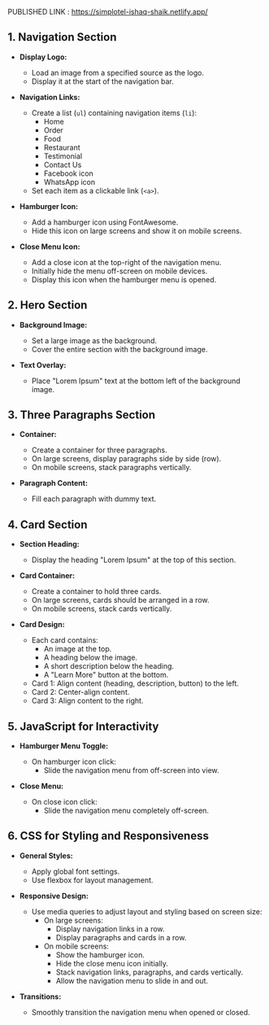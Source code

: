 PUBLISHED LINK : https://simplotel-ishaq-shaik.netlify.app/

## 1. Navigation Section
- **Display Logo:**
  - Load an image from a specified source as the logo.
  - Display it at the start of the navigation bar.

- **Navigation Links:**
  - Create a list (`ul`) containing navigation items (`li`):
    - Home
    - Order
    - Food
    - Restaurant
    - Testimonial
    - Contact Us
    - Facebook icon
    - WhatsApp icon
  - Set each item as a clickable link (`<a>`).

- **Hamburger Icon:**
  - Add a hamburger icon using FontAwesome.
  - Hide this icon on large screens and show it on mobile screens.

- **Close Menu Icon:**
  - Add a close icon at the top-right of the navigation menu.
  - Initially hide the menu off-screen on mobile devices.
  - Display this icon when the hamburger menu is opened.

## 2. Hero Section
- **Background Image:**
  - Set a large image as the background.
  - Cover the entire section with the background image.

- **Text Overlay:**
  - Place "Lorem Ipsum" text at the bottom left of the background image.

## 3. Three Paragraphs Section
- **Container:**
  - Create a container for three paragraphs.
  - On large screens, display paragraphs side by side (row).
  - On mobile screens, stack paragraphs vertically.

- **Paragraph Content:**
  - Fill each paragraph with dummy text.

## 4. Card Section
- **Section Heading:**
  - Display the heading "Lorem Ipsum" at the top of this section.

- **Card Container:**
  - Create a container to hold three cards.
  - On large screens, cards should be arranged in a row.
  - On mobile screens, stack cards vertically.

- **Card Design:**
  - Each card contains:
    - An image at the top.
    - A heading below the image.
    - A short description below the heading.
    - A "Learn More" button at the bottom.
  - Card 1: Align content (heading, description, button) to the left.
  - Card 2: Center-align content.
  - Card 3: Align content to the right.

## 5. JavaScript for Interactivity
- **Hamburger Menu Toggle:**
  - On hamburger icon click:
    - Slide the navigation menu from off-screen into view.
  
- **Close Menu:**
  - On close icon click:
    - Slide the navigation menu completely off-screen.

## 6. CSS for Styling and Responsiveness
- **General Styles:**
  - Apply global font settings.
  - Use flexbox for layout management.

- **Responsive Design:**
  - Use media queries to adjust layout and styling based on screen size:
    - On large screens:
      - Display navigation links in a row.
      - Display paragraphs and cards in a row.
    - On mobile screens:
      - Show the hamburger icon.
      - Hide the close menu icon initially.
      - Stack navigation links, paragraphs, and cards vertically.
      - Allow the navigation menu to slide in and out.

- **Transitions:**
  - Smoothly transition the navigation menu when opened or closed.
